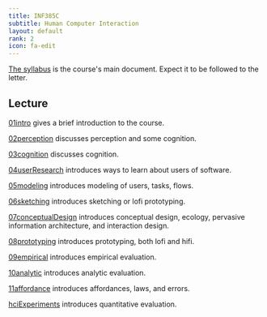 ```yaml
---
title: INF385C
subtitle: Human Computer Interaction
layout: default
rank: 2
icon: fa-edit
---
```



[The syllabus](/hci/syllabus.html) is the course's main document. Expect it to be followed to the letter.

## Lecture

[01intro](/hci/01intro/index.html) gives a brief introduction to the course.

[02perception](/hci/02perception/index.html) discusses perception and some cognition.

[03cognition](/hci/03cognition/index.html) discusses cognition.

[04userResearch](/hci/04userResearch/index.html) introduces ways to learn about users of software.

[05modeling](/hci/05modeling/index.html) introduces modeling of users, tasks, flows.

[06sketching](/hci/06sketching/index.html) introduces sketching or lofi prototyping.

[07conceptualDesign](/hci/07conceptualDesign/index.html) introduces conceptual design, ecology, pervasive information architecture, and interaction design.

[08prototyping](/hci/08prototyping/index.html) introduces prototyping, both lofi and hifi.

[09empirical](/hci/09empirical/index.html) introduces empirical evaluation.

[10analytic](/hci/10analytic/index.html) introduces analytic evaluation.

[11affordance](/hci/11affordance/index.html) introduces affordances, laws, and errors.

[hciExperiments](/hciExperiments/index.html) introduces quantitative evaluation.

